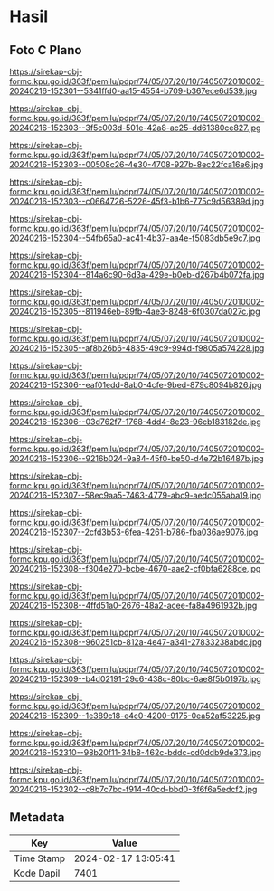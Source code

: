 # Hasil

## Foto C Plano

https://sirekap-obj-formc.kpu.go.id/363f/pemilu/pdpr/74/05/07/20/10/7405072010002-20240216-152301--5341ffd0-aa15-4554-b709-b367ece6d539.jpg

https://sirekap-obj-formc.kpu.go.id/363f/pemilu/pdpr/74/05/07/20/10/7405072010002-20240216-152303--3f5c003d-501e-42a8-ac25-dd61380ce827.jpg

https://sirekap-obj-formc.kpu.go.id/363f/pemilu/pdpr/74/05/07/20/10/7405072010002-20240216-152303--00508c26-4e30-4708-927b-8ec22fca16e6.jpg

https://sirekap-obj-formc.kpu.go.id/363f/pemilu/pdpr/74/05/07/20/10/7405072010002-20240216-152303--c0664726-5226-45f3-b1b6-775c9d56389d.jpg

https://sirekap-obj-formc.kpu.go.id/363f/pemilu/pdpr/74/05/07/20/10/7405072010002-20240216-152304--54fb65a0-ac41-4b37-aa4e-f5083db5e9c7.jpg

https://sirekap-obj-formc.kpu.go.id/363f/pemilu/pdpr/74/05/07/20/10/7405072010002-20240216-152304--814a6c90-6d3a-429e-b0eb-d267b4b072fa.jpg

https://sirekap-obj-formc.kpu.go.id/363f/pemilu/pdpr/74/05/07/20/10/7405072010002-20240216-152305--811946eb-89fb-4ae3-8248-6f0307da027c.jpg

https://sirekap-obj-formc.kpu.go.id/363f/pemilu/pdpr/74/05/07/20/10/7405072010002-20240216-152305--af8b26b6-4835-49c9-994d-f9805a574228.jpg

https://sirekap-obj-formc.kpu.go.id/363f/pemilu/pdpr/74/05/07/20/10/7405072010002-20240216-152306--eaf01edd-8ab0-4cfe-9bed-879c8094b826.jpg

https://sirekap-obj-formc.kpu.go.id/363f/pemilu/pdpr/74/05/07/20/10/7405072010002-20240216-152306--03d762f7-1768-4dd4-8e23-96cb183182de.jpg

https://sirekap-obj-formc.kpu.go.id/363f/pemilu/pdpr/74/05/07/20/10/7405072010002-20240216-152306--9216b024-9a84-45f0-be50-d4e72b16487b.jpg

https://sirekap-obj-formc.kpu.go.id/363f/pemilu/pdpr/74/05/07/20/10/7405072010002-20240216-152307--58ec9aa5-7463-4779-abc9-aedc055aba19.jpg

https://sirekap-obj-formc.kpu.go.id/363f/pemilu/pdpr/74/05/07/20/10/7405072010002-20240216-152307--2cfd3b53-6fea-4261-b786-fba036ae9076.jpg

https://sirekap-obj-formc.kpu.go.id/363f/pemilu/pdpr/74/05/07/20/10/7405072010002-20240216-152308--f304e270-bcbe-4670-aae2-cf0bfa6288de.jpg

https://sirekap-obj-formc.kpu.go.id/363f/pemilu/pdpr/74/05/07/20/10/7405072010002-20240216-152308--4ffd51a0-2676-48a2-acee-fa8a4961932b.jpg

https://sirekap-obj-formc.kpu.go.id/363f/pemilu/pdpr/74/05/07/20/10/7405072010002-20240216-152308--960251cb-812a-4e47-a341-27833238abdc.jpg

https://sirekap-obj-formc.kpu.go.id/363f/pemilu/pdpr/74/05/07/20/10/7405072010002-20240216-152309--b4d02191-29c6-438c-80bc-6ae8f5b0197b.jpg

https://sirekap-obj-formc.kpu.go.id/363f/pemilu/pdpr/74/05/07/20/10/7405072010002-20240216-152309--1e389c18-e4c0-4200-9175-0ea52af53225.jpg

https://sirekap-obj-formc.kpu.go.id/363f/pemilu/pdpr/74/05/07/20/10/7405072010002-20240216-152310--98b20f11-34b8-462c-bddc-cd0ddb9de373.jpg

https://sirekap-obj-formc.kpu.go.id/363f/pemilu/pdpr/74/05/07/20/10/7405072010002-20240216-152302--c8b7c7bc-f914-40cd-bbd0-3f6f6a5edcf2.jpg


## Metadata

| Key        | Value               |
| ---------- | ------------------- |
| Time Stamp | 2024-02-17 13:05:41 |
| Kode Dapil | 7401                |



